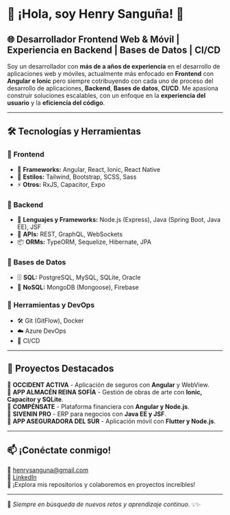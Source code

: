 # 👋 ¡Hola, soy Henry Sanguña! 🚀

## 🌐 Desarrollador Frontend Web & Móvil | Experiencia en Backend | Bases de Datos | CI/CD

Soy un desarrollador con **más de a años de experiencia** en el desarrollo de aplicaciones web y móviles, actualmente más enfocado en **Frontend** con **Angular e Ionic** pero siempre cotribuyendo con cada uno de proceso del desarrollo de aplicaciones, **Backend**, **Bases de datos**, **CI/CD**. Me apasiona construir soluciones escalables, con un enfoque en la **experiencia del usuario** y la **eficiencia del código**.

---

## 🛠️ Tecnologías y Herramientas  

### 🔹 **Frontend**
- 🌟 **Frameworks:** Angular, React, Ionic, React Native  
- 🎨 **Estilos:** Tailwind, Bootstrap, SCSS, Sass  
- ⚡ **Otros:** RxJS, Capacitor, Expo  

### 🔹 **Backend**
- 🚀 **Lenguajes y Frameworks:** Node.js (Express), Java (Spring Boot, Java EE), JSF  
- 🔗 **APIs:** REST, GraphQL, WebSockets  
- 📦 **ORMs:** TypeORM, Sequelize, Hibernate, JPA  

### 🔹 **Bases de Datos**
- 🗄️ **SQL:** PostgreSQL, MySQL, SQLite, Oracle  
- 📂 **NoSQL:** MongoDB (Mongoose), Firebase  

### 🔹 **Herramientas y DevOps**
- 🛠️ Git (GitFlow), Docker  
- ☁️ Azure DevOps  
- 🔄 CI/CD  

---

## 📌 Proyectos Destacados
🔹 **OCCIDENT ACTIVA** - Aplicación de seguros con **Angular** y WebView.  
🔹 **APP ALMACÉN REINA SOFÍA** - Gestión de obras de arte con **Ionic, Capacitor y SQLite**.  
🔹 **COMPÉNSATE** - Plataforma financiera con **Angular y Node.js**.  
🔹 **SIVENIN PRO** - ERP para negocios con **Java EE y JSF**.  
🔹 **APP ASEGURADORA DEL SUR** - Aplicación móvil con **Flutter y Node.js**.  

---

## 📫 ¡Conéctate conmigo!  
📩 henrysanguna@gmail.com  
💼 [LinkedIn](https://www.linkedin.com/in/henrysangunaiza)  
🚀 ¡Explora mis repositorios y colaboremos en proyectos increíbles!

---

📌 *Siempre en búsqueda de nuevos retos y aprendizaje continuo.* 💡✨
